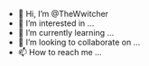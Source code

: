 - 👋 Hi, I’m @TheWwitcher
- 👀 I’m interested in ...
- 🌱 I’m currently learning ...
- 💞️ I’m looking to collaborate on ...
- 📫 How to reach me ...

<!---
TheWwitcher/TheWwitcher is a ✨ special ✨ repository because its `README.md` (this file) appears on your GitHub profile.
You can click the Preview link to take a look at your changes.
--->
